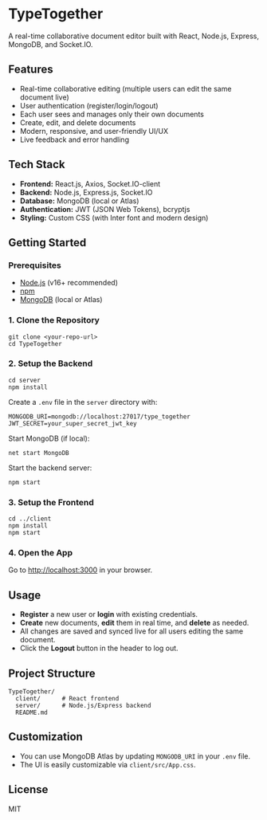 # TypeTogether

A real-time collaborative document editor built with React, Node.js, Express, MongoDB, and Socket.IO.

## Features
- Real-time collaborative editing (multiple users can edit the same document live)
- User authentication (register/login/logout)
- Each user sees and manages only their own documents
- Create, edit, and delete documents
- Modern, responsive, and user-friendly UI/UX
- Live feedback and error handling

## Tech Stack
- **Frontend:** React.js, Axios, Socket.IO-client
- **Backend:** Node.js, Express.js, Socket.IO
- **Database:** MongoDB (local or Atlas)
- **Authentication:** JWT (JSON Web Tokens), bcryptjs
- **Styling:** Custom CSS (with Inter font and modern design)

## Getting Started

### Prerequisites
- [Node.js](https://nodejs.org/) (v16+ recommended)
- [npm](https://www.npmjs.com/)
- [MongoDB](https://www.mongodb.com/try/download/community) (local or Atlas)

### 1. Clone the Repository
```
git clone <your-repo-url>
cd TypeTogether
```

### 2. Setup the Backend
```
cd server
npm install
```
Create a `.env` file in the `server` directory with:
```
MONGODB_URI=mongodb://localhost:27017/type_together
JWT_SECRET=your_super_secret_jwt_key
```
Start MongoDB (if local):
```
net start MongoDB
```
Start the backend server:
```
npm start
```

### 3. Setup the Frontend
```
cd ../client
npm install
npm start
```

### 4. Open the App
Go to [http://localhost:3000](http://localhost:3000) in your browser.

## Usage
- **Register** a new user or **login** with existing credentials.
- **Create** new documents, **edit** them in real time, and **delete** as needed.
- All changes are saved and synced live for all users editing the same document.
- Click the **Logout** button in the header to log out.

## Project Structure
```
TypeTogether/
  client/      # React frontend
  server/      # Node.js/Express backend
  README.md
```

## Customization
- You can use MongoDB Atlas by updating `MONGODB_URI` in your `.env` file.
- The UI is easily customizable via `client/src/App.css`.

## License
MIT

